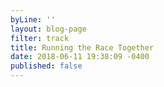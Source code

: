 ```yaml
---
byLine: ''
layout: blog-page
filter: track
title: Running the Race Together
date: 2018-06-11 19:38:09 -0400
published: false
---
```

